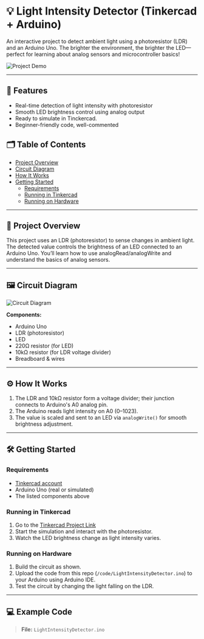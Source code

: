 # 💡 Light Intensity Detector (Tinkercad + Arduino)

An interactive project to detect ambient light using a photoresistor (LDR) and an Arduino Uno. The brighter the environment, the brighter the LED—perfect for learning about analog sensors and microcontroller basics!



![Project Demo](images/demo.gif) 

---

## 🚀 Features

- Real-time detection of light intensity with photoresistor
- Smooth LED brightness control using analog output
- Ready to simulate in Tinckercad.
- Beginner-friendly code, well-commented

## 🗂️ Table of Contents

- [Project Overview](#-project-overview)
- [Circuit Diagram](#-circuit-diagram)
- [How It Works](#-how-it-works)
- [Getting Started](#-getting-started)
    - [Requirements](#requirements)
    - [Running in Tinkercad](#running-in-tinkercad)
    - [Running on Hardware](#running-on-hardware)

---

## 📖 Project Overview

This project uses an LDR (photoresistor) to sense changes in ambient light. The detected value controls the brightness of an LED connected to an Arduino Uno. You’ll learn how to use analogRead/analogWrite and understand the basics of analog sensors.

---

## 🖼️ Circuit Diagram

![Circuit Diagram](images/circuit.png)  <!-- Replace with your own schematic image -->

**Components:**
- Arduino Uno
- LDR (photoresistor)
- LED
- 220Ω resistor (for LED)
- 10kΩ resistor (for LDR voltage divider)
- Breadboard & wires

---

## ⚙️ How It Works

1. The LDR and 10kΩ resistor form a voltage divider; their junction connects to Arduino's A0 analog pin.
2. The Arduino reads light intensity on A0 (0–1023).
3. The value is scaled and sent to an LED via `analogWrite()` for smooth brightness adjustment.

---

## 🛠️ Getting Started

### Requirements

- [Tinkercad account](https://www.tinkercad.com/)
- Arduino Uno (real or simulated)
- The listed components above

### Running in Tinkercad

1. Go to the [Tinkercad Project Link](https://www.tinkercad.com/...) <!-- Add your project link here -->
2. Start the simulation and interact with the photoresistor.
3. Watch the LED brightness change as light intensity varies.

### Running on Hardware

1. Build the circuit as shown.
2. Upload the code from this repo (`/code/LightIntensityDetector.ino`) to your Arduino using Arduino IDE.
3. Test the circuit by changing the light falling on the LDR.

---

## 💻 Example Code

> **File:** `LightIntensityDetector.ino`

